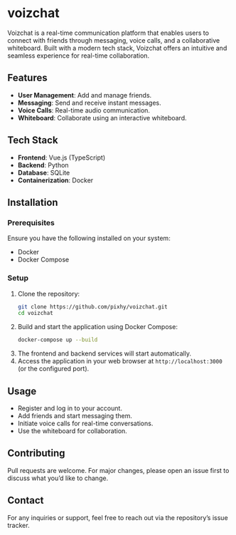 # voizchat

Voizchat is a real-time communication platform that enables users to connect with friends through messaging, voice calls, and a collaborative whiteboard. Built with a modern tech stack, Voizchat offers an intuitive and seamless experience for real-time collaboration.

## Features
- **User Management**: Add and manage friends.
- **Messaging**: Send and receive instant messages.
- **Voice Calls**: Real-time audio communication.
- **Whiteboard**: Collaborate using an interactive whiteboard.

## Tech Stack
- **Frontend**: Vue.js (TypeScript)
- **Backend**: Python
- **Database**: SQLite
- **Containerization**: Docker

## Installation

### Prerequisites
Ensure you have the following installed on your system:
- Docker
- Docker Compose

### Setup
1. Clone the repository:
   ```sh
   git clone https://github.com/pixhy/voizchat.git
   cd voizchat
   ```
2. Build and start the application using Docker Compose:
   ```sh
   docker-compose up --build
   ```
3. The frontend and backend services will start automatically.
4. Access the application in your web browser at `http://localhost:3000` (or the configured port).

## Usage
- Register and log in to your account.
- Add friends and start messaging them.
- Initiate voice calls for real-time conversations.
- Use the whiteboard for collaboration.

## Contributing
Pull requests are welcome. For major changes, please open an issue first to discuss what you’d like to change.

## Contact
For any inquiries or support, feel free to reach out via the repository’s issue tracker.



